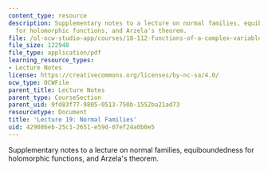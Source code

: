 ```yaml
---
content_type: resource
description: Supplementary notes to a lecture on normal families, equiboundedness
  for holomorphic functions, and Arzela's theorem.
file: /ol-ocw-studio-app/courses/18-112-functions-of-a-complex-variable-fall-2008/429086eb25c12651e59d07ef24a0b0e5_lecture19.pdf
file_size: 122948
file_type: application/pdf
learning_resource_types:
- Lecture Notes
license: https://creativecommons.org/licenses/by-nc-sa/4.0/
ocw_type: OCWFile
parent_title: Lecture Notes
parent_type: CourseSection
parent_uid: 9fd83f77-9805-0513-750b-1552ba21ad73
resourcetype: Document
title: 'Lecture 19: Normal Families'
uid: 429086eb-25c1-2651-e59d-07ef24a0b0e5
---
```

Supplementary notes to a lecture on normal families, equiboundedness for holomorphic functions, and Arzela's theorem.